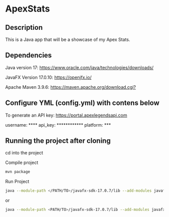 # ApexStats

## Description 

This is a Java app that will be a showcase of my Apex Stats. 

## Dependencies

Java version 17: <https://www.oracle.com/java/technologies/downloads/>

JavaFX Version 17.0.10: <https://openjfx.io/>

Apache Maven 3.9.6: <https://maven.apache.org/download.cgi?>

## Configure YML (config.yml) with contens below

To generate an API key: <https://portal.apexlegendsapi.com>

username: ****
api_key: ************
platform: ***

## Running the project after cloning 
cd into the project 

Compile project
``` bash
mvn package
```

Run Project 
```bash
java --module-path </PATH/TO>/javafx-sdk-17.0.7/lib --add-modules javafx.controls,javafx.fxml -cp target/ApexStats-1.0-SNAPSHOT-jar-with-dependencies.jar ApexStatsApp
```
or
```bash
java --module-path <PATH/TO>/javafx-sdk-17.0.7/lib --add-modules javafx.controls,javafx.fxml -cp target/ApexStats-1.0-SNAPSHOT.jar ApexStatsApp
```